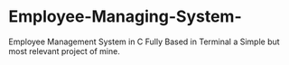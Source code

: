 # Employee-Managing-System-
Employee Management System in C Fully Based in Terminal a Simple but most relevant project of mine.
